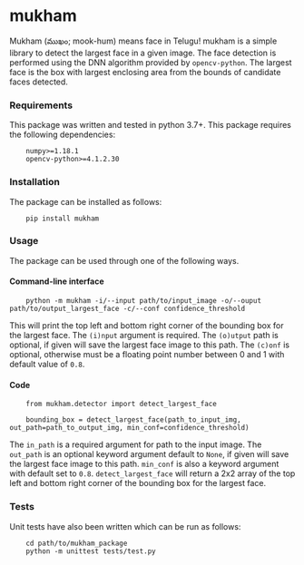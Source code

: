 # mukham

Mukham (ముఖం; mook-hum) means face in Telugu! mukham is a simple library to detect the largest face in a given image.
The face detection is performed using the DNN algorithm provided by `opencv-python`. The largest face is the box with largest enclosing area from the bounds of candidate faces detected. 

### Requirements
This package was written and tested in python 3.7+. This package requires the following dependencies:
```
    numpy>=1.18.1
    opencv-python>=4.1.2.30
```

### Installation
The package can be installed as follows:
```
    pip install mukham
```

### Usage
The package can be used through one of the following ways. 

#### Command-line interface
```
    python -m mukham -i/--input path/to/input_image -o/--ouput path/to/output_largest_face -c/--conf confidence_threshold
```

This will print the top left and bottom right corner of the bounding box for the largest face. The `(i)nput` argument is required. The `(o)utput` path is optional, if given will save the largest face image to this path. The `(c)onf`  is optional, otherwise must be a floating point number between 0 and 1 with default value of `0.8`. 

#### Code
```
    from mukham.detector import detect_largest_face

    bounding_box = detect_largest_face(path_to_input_img, out_path=path_to_output_img, min_conf=confidence_threshold)
```

The `in_path` is a required argument for path to the input image. The `out_path` is an optional keyword argument default to `None`, if given will save the largest face image to this path. `min_conf` is also a keyword argument with default set to `0.8`. `detect_largest_face` will return a 2x2 array of the top left and bottom right corner of the bounding box for the largest face.

### Tests
Unit tests have also been written which can be run as follows:
```
    cd path/to/mukham_package
    python -m unittest tests/test.py
```